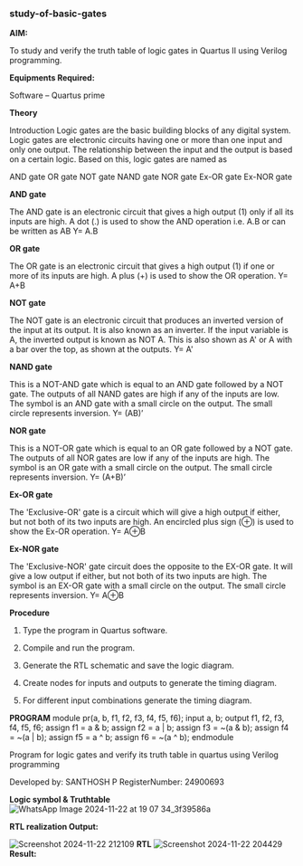 ### study-of-basic-gates

**AIM:** 

To study and verify the truth table of logic gates in Quartus II using Verilog programming.

**Equipments Required:**

Software – Quartus prime 

**Theory**

Introduction Logic gates are the basic building blocks of any digital system. Logic gates are electronic circuits having one or more than one input and only one output. The relationship between the input and the output is based on a certain logic. Based on this, logic gates are named as

AND gate OR gate NOT gate NAND gate NOR gate Ex-OR gate Ex-NOR gate

**AND gate**

The AND gate is an electronic circuit that gives a high output (1) only if all its inputs are high. A dot (.) is used to show the AND operation i.e. A.B or can be written as AB
Y= A.B

**OR gate** 

The OR gate is an electronic circuit that gives a high output (1) if one or more of its inputs are high. A plus (+) is used to show the OR operation.
Y= A+B

**NOT gate**

The NOT gate is an electronic circuit that produces an inverted version of the input at its output. It is also known as an inverter. If the input variable is A, the inverted output is known as NOT A. This is also shown as A' or A with a bar over the top, as shown at the outputs.
Y= A'

**NAND gate**

This is a NOT-AND gate which is equal to an AND gate followed by a NOT gate. The outputs of all NAND gates are high if any of the inputs are low. The symbol is an AND gate with a small circle on the output. The small circle represents inversion.
Y= (AB)’

**NOR gate**

This is a NOT-OR gate which is equal to an OR gate followed by a NOT gate. The outputs of all NOR gates are low if any of the inputs are high. The symbol is an OR gate with a small circle on the output. The small circle represents inversion.
Y= (A+B)’

**Ex-OR gate**

The 'Exclusive-OR' gate is a circuit which will give a high output if either, but not both of its two inputs are high. An encircled plus sign (⊕) is used to show the Ex-OR operation.
Y= A⊕B

**Ex-NOR gate**

The 'Exclusive-NOR' gate circuit does the opposite to the EX-OR gate. It will give a low output if either, but not both of its two inputs are high. The symbol is an EX-OR gate with a small circle on the output. The small circle represents inversion.
Y= A⊕B

**Procedure** 

1.	Type the program in Quartus software.

2.	Compile and run the program.

3.	Generate the RTL schematic and save the logic diagram.

4.	Create nodes for inputs and outputs to generate the timing diagram.

5.	For different input combinations generate the timing diagram.


**PROGRAM**
module pr(a, b, f1, f2, f3, f4, f5, f6);
input a, b;
output f1, f2, f3, f4, f5, f6;
assign f1 = a & b;
assign f2 = a | b;
assign f3 = ~(a & b);
assign f4 = ~(a | b);
assign f5 = a ^ b;
assign f6 = ~(a ^ b);
endmodule



Program for logic gates and verify its truth table in quartus using Verilog programming

 Developed by: SANTHOSH P RegisterNumber: 24900693
 
**Logic symbol & Truthtable**
![WhatsApp Image 2024-11-22 at 19 07 34_3f39586a](https://github.com/user-attachments/assets/d6d9551e-5811-4ca0-a233-046852afaa27)


**RTL realization Output:** 

![Screenshot 2024-11-22 212109](https://github.com/user-attachments/assets/02d6e6b2-cac6-41da-954b-5a9de27d74b4)
**RTL**
![Screenshot 2024-11-22 204429](https://github.com/user-attachments/assets/2e4265ab-008b-4d65-93c0-25d359e388c0)
**Result:**



